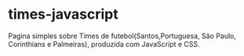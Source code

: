 # times-javascript
Pagina simples sobre Times de futebol(Santos,Portuguesa, São Paulo, Corinthians e Palmeiras), produzida com JavaScript e CSS.